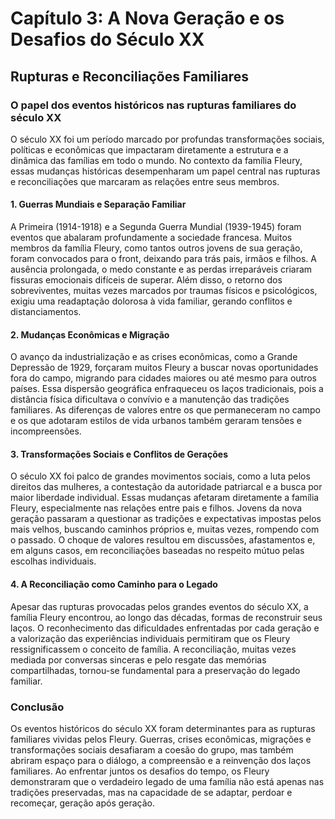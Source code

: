 
# Capítulo 3: A Nova Geração e os Desafios do Século XX

## Rupturas e Reconciliações Familiares

### O papel dos eventos históricos nas rupturas familiares do século XX

O século XX foi um período marcado por profundas transformações sociais, políticas e econômicas que impactaram diretamente a estrutura e a dinâmica das famílias em todo o mundo. No contexto da família Fleury, essas mudanças históricas desempenharam um papel central nas rupturas e reconciliações que marcaram as relações entre seus membros.

#### 1. **Guerras Mundiais e Separação Familiar**

A Primeira (1914-1918) e a Segunda Guerra Mundial (1939-1945) foram eventos que abalaram profundamente a sociedade francesa. Muitos membros da família Fleury, como tantos outros jovens de sua geração, foram convocados para o front, deixando para trás pais, irmãos e filhos. A ausência prolongada, o medo constante e as perdas irreparáveis criaram fissuras emocionais difíceis de superar. Além disso, o retorno dos sobreviventes, muitas vezes marcados por traumas físicos e psicológicos, exigiu uma readaptação dolorosa à vida familiar, gerando conflitos e distanciamentos.

#### 2. **Mudanças Econômicas e Migração**

O avanço da industrialização e as crises econômicas, como a Grande Depressão de 1929, forçaram muitos Fleury a buscar novas oportunidades fora do campo, migrando para cidades maiores ou até mesmo para outros países. Essa dispersão geográfica enfraqueceu os laços tradicionais, pois a distância física dificultava o convívio e a manutenção das tradições familiares. As diferenças de valores entre os que permaneceram no campo e os que adotaram estilos de vida urbanos também geraram tensões e incompreensões.

#### 3. **Transformações Sociais e Conflitos de Gerações**

O século XX foi palco de grandes movimentos sociais, como a luta pelos direitos das mulheres, a contestação da autoridade patriarcal e a busca por maior liberdade individual. Essas mudanças afetaram diretamente a família Fleury, especialmente nas relações entre pais e filhos. Jovens da nova geração passaram a questionar as tradições e expectativas impostas pelos mais velhos, buscando caminhos próprios e, muitas vezes, rompendo com o passado. O choque de valores resultou em discussões, afastamentos e, em alguns casos, em reconciliações baseadas no respeito mútuo pelas escolhas individuais.

#### 4. **A Reconciliação como Caminho para o Legado**

Apesar das rupturas provocadas pelos grandes eventos do século XX, a família Fleury encontrou, ao longo das décadas, formas de reconstruir seus laços. O reconhecimento das dificuldades enfrentadas por cada geração e a valorização das experiências individuais permitiram que os Fleury ressignificassem o conceito de família. A reconciliação, muitas vezes mediada por conversas sinceras e pelo resgate das memórias compartilhadas, tornou-se fundamental para a preservação do legado familiar.

### **Conclusão**

Os eventos históricos do século XX foram determinantes para as rupturas familiares vividas pelos Fleury. Guerras, crises econômicas, migrações e transformações sociais desafiaram a coesão do grupo, mas também abriram espaço para o diálogo, a compreensão e a reinvenção dos laços familiares. Ao enfrentar juntos os desafios do tempo, os Fleury demonstraram que o verdadeiro legado de uma família não está apenas nas tradições preservadas, mas na capacidade de se adaptar, perdoar e recomeçar, geração após geração.
```
